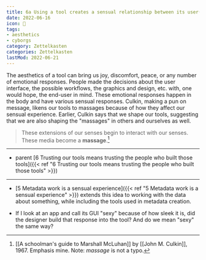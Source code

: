 ```yaml
---
title: 6a Using a tool creates a sensual relationship between its user(s) and its creator(s)
date: 2022-06-16
icon: 🔖
tags:
- aesthetics
- cyborgs
category: Zettelkasten
categories: Zettelkasten
lastMod: 2022-06-21
---
```

The aesthetics of a tool can bring us joy, discomfort, peace, or any number of emotional responses. People made the decisions about the user interface, the possible workflows, the graphics and design, etc. with, one would hope, the end-user in mind. These emotional responses happen in the body and have various sensual responses. Culkin, making a pun on message, likens our tools to massages because of how they affect our sensual experience. Earlier, Culkin says that we shape our tools, suggesting that we are also shaping the "massages" in others and ourselves as well.

> These extensions of our senses begin to interact with our senses. These media become a **massage**.[^1]

[^1]: [[A schoolman's guide to Marshall McLuhan]] by [[John M. Culkin]], 1967. Emphasis mine. Note: *massage* is not a typo.

-----

- parent [6 Trusting our tools means trusting the people who built those tools]({{< ref "6 Trusting our tools means trusting the people who built those tools" >}})

-----

- [5 Metadata work is a sensual experience]({{< ref "5 Metadata work is a sensual experience" >}}) extends this idea to working with the data about something, while including the tools used in metadata creation.

- If I look at an app and call its GUI "sexy" because of how sleek it is, did the designer build that response into the tool? And do we mean "sexy" the same way?
